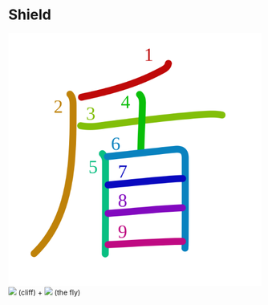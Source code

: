 # Shield
![盾](../kanji-colorize/76fe.svg)
![](http://www.kanjidamage.com/assets/radsmall/cliff-033238b92aaa33526a3a50e8bed76b9510ef3410ce06897784bf7d2f0a51958d.jpg) (cliff) + ![](http://www.kanjidamage.com/assets/radsmall/ten-eyes-bfef6bfcd4ae6e4af4736134957d0262dbe2935d2976cef0b3e5a62cf863d94c.jpg) (the fly)